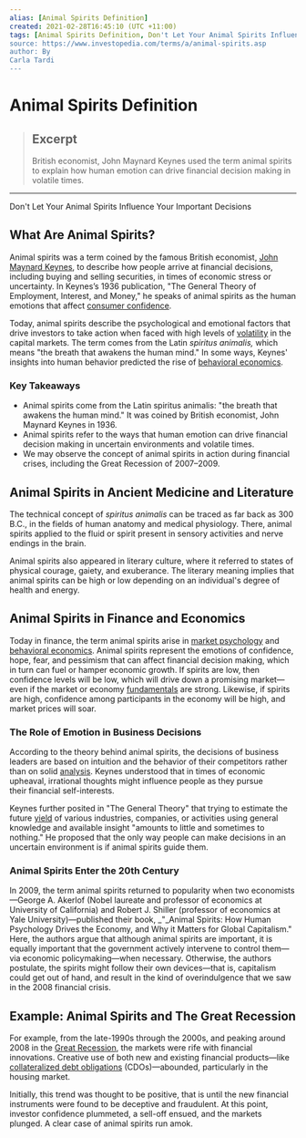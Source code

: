 ```yaml
---
alias: [Animal Spirits Definition]
created: 2021-02-28T16:45:10 (UTC +11:00)
tags: [Animal Spirits Definition, Don't Let Your Animal Spirits Influence Your Important Decisions]
source: https://www.investopedia.com/terms/a/animal-spirits.asp
author: By
Carla Tardi
---
```


# Animal Spirits Definition

> ## Excerpt
> British economist, John Maynard Keynes used the term animal spirits to explain how human emotion can drive financial decision making in volatile times.

---

Don't Let Your Animal Spirits Influence Your Important Decisions
## What Are Animal Spirits?

Animal spirits was a term coined by the famous British economist, [John Maynard Keynes](https://www.investopedia.com/terms/j/john_maynard_keynes.asp), to describe how people arrive at financial decisions, including buying and selling securities, in times of economic stress or uncertainty. In Keynes’s 1936 publication, "The General Theory of Employment, Interest, and Money," he speaks of animal spirits as the human emotions that affect [consumer confidence](https://www.investopedia.com/terms/c/cci.asp).

Today, animal spirits describe the psychological and emotional factors that drive investors to take action when faced with high levels of [volatility](https://www.investopedia.com/terms/v/volatility.asp) in the capital markets. The term comes from the Latin _spiritus animalis,_ which means "the breath that awakens the human mind." In some ways, Keynes' insights into human behavior predicted the rise of [behavioral economics](https://www.investopedia.com/terms/b/behavioraleconomics.asp).

### Key Takeaways

-   Animal spirits come from the Latin spiritus animalis: "the breath that awakens the human mind." It was coined by British economist, John Maynard Keynes in 1936.
-   Animal spirits refer to the ways that human emotion can drive financial decision making in uncertain environments and volatile times.
-   We may observe the concept of animal spirits in action during financial crises, including the Great Recession of 2007–2009.

## Animal Spirits in Ancient Medicine and Literature

The technical concept of _spiritus animalis_ can be traced as far back as 300 B.C., in the fields of human anatomy and medical physiology. There, animal spirits applied to the fluid or spirit present in sensory activities and nerve endings in the brain.

Animal spirits also appeared in literary culture, where it referred to states of physical courage, gaiety, and exuberance. The literary meaning implies that animal spirits can be high or low depending on an individual's degree of health and energy.

## Animal Spirits in Finance and Economics

Today in finance, the term animal spirits arise in [market psychology](https://www.investopedia.com/terms/m/marketpsychology.asp) and [behavioral economics](https://www.investopedia.com/terms/b/behavioraleconomics.asp). Animal spirits represent the emotions of confidence, hope, fear, and pessimism that can affect financial decision making, which in turn can fuel or hamper economic growth. If spirits are low, then confidence levels will be low, which will drive down a promising market—even if the market or economy [fundamentals](https://www.investopedia.com/terms/f/fundamentals.asp) are strong. Likewise, if spirits are high, confidence among participants in the economy will be high, and market prices will soar.

### The Role of Emotion in Business Decisions

According to the theory behind animal spirits, the decisions of business leaders are based on intuition and the behavior of their competitors rather than on solid [analysis](https://www.investopedia.com/terms/f/financial-analysis.asp). Keynes understood that in times of economic upheaval, irrational thoughts might influence people as they pursue their financial self-interests.

Keynes further posited in "The General Theory" that trying to estimate the future [yield](https://www.investopedia.com/terms/y/yield.asp) of various industries, companies, or activities using general knowledge and available insight "amounts to little and sometimes to nothing." He proposed that the only way people can make decisions in an uncertain environment is if animal spirits guide them.

### Animal Spirits Enter the 20th Century

In 2009, the term animal spirits returned to popularity when two economists—George A. Akerlof (Nobel laureate and professor of economics at University of California) and Robert J. Shiller (professor of economics at Yale University)—published their book, _"_Animal Spirits: How Human Psychology Drives the Economy, and Why it Matters for Global Capitalism." Here, the authors argue that although animal spirits are important, it is equally important that the government actively intervene to control them—via economic policymaking—when necessary. Otherwise, the authors postulate, the spirits might follow their own devices—that is, capitalism could get out of hand, and result in the kind of overindulgence that we saw in the 2008 financial crisis.

## Example: Animal Spirits and The Great Recession

For example, from the late-1990s through the 2000s, and peaking around 2008 in the [Great Recession](https://www.investopedia.com/terms/g/great-recession.asp), the markets were rife with financial innovations. Creative use of both new and existing financial products—like [collateralized debt obligations](https://www.investopedia.com/terms/c/cdo.asp) (CDOs)—abounded, particularly in the housing market.

Initially, this trend was thought to be positive, that is until the new financial instruments were found to be deceptive and fraudulent. At this point, investor confidence plummeted, a sell-off ensued, and the markets plunged. A clear case of animal spirits run amok.
